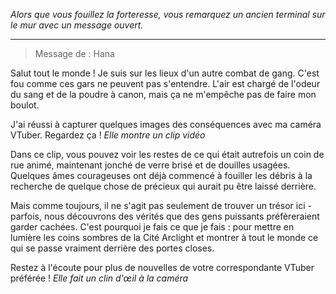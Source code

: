_Alors que vous fouillez la forteresse, vous remarquez un ancien terminal sur le mur avec un message ouvert._

---

> Message de : Hana

Salut tout le monde ! Je suis sur les lieux d'un autre combat de gang. C'est fou comme ces gars ne peuvent pas s'entendre. L'air est chargé de l'odeur du sang et de la poudre à canon, mais ça ne m'empêche pas de faire mon boulot.

J'ai réussi à capturer quelques images des conséquences avec ma caméra VTuber. Regardez ça ! _Elle montre un clip vidéo_

Dans ce clip, vous pouvez voir les restes de ce qui était autrefois un coin de rue animé, maintenant jonché de verre brisé et de douilles usagées. Quelques âmes courageuses ont déjà commencé à fouiller les débris à la recherche de quelque chose de précieux qui aurait pu être laissé derrière.

Mais comme toujours, il ne s'agit pas seulement de trouver un trésor ici - parfois, nous découvrons des vérités que des gens puissants préfèreraient garder cachées. C'est pourquoi je fais ce que je fais : pour mettre en lumière les coins sombres de la Cité Arclight et montrer à tout le monde ce qui se passe vraiment derrière des portes closes.

Restez à l'écoute pour plus de nouvelles de votre correspondante VTuber préférée ! _Elle fait un clin d'œil à la caméra_
